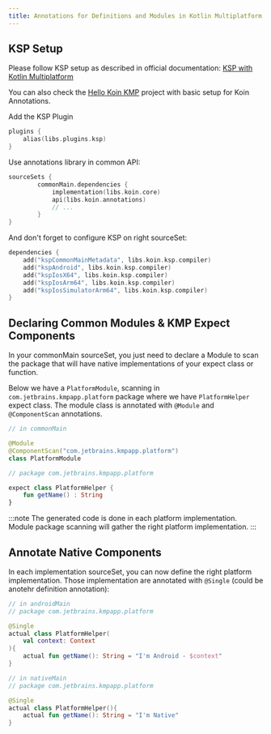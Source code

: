 ```yaml
---
title: Annotations for Definitions and Modules in Kotlin Multiplatform App
---
```


## KSP Setup

Please follow KSP setup as described in official documentation: [KSP with Kotlin Multiplatform](https://kotlinlang.org/docs/ksp-multiplatform.html)

You can also check the [Hello Koin KMP](https://github.com/InsertKoinIO/hello-kmp/tree/annotations) project with basic setup for Koin Annotations.

Add the KSP Plugin

```kotlin
plugins {
    alias(libs.plugins.ksp)
}
```

Use annotations library in common API:

```kotlin
sourceSets {
        commonMain.dependencies {
            implementation(libs.koin.core)
            api(libs.koin.annotations)
            // ...
        }
}
```

And don't forget to configure KSP on right sourceSet:

```kotlin
dependencies {
    add("kspCommonMainMetadata", libs.koin.ksp.compiler)
    add("kspAndroid", libs.koin.ksp.compiler)
    add("kspIosX64", libs.koin.ksp.compiler)
    add("kspIosArm64", libs.koin.ksp.compiler)
    add("kspIosSimulatorArm64", libs.koin.ksp.compiler)
}
```

## Declaring Common Modules & KMP Expect Components

In your commonMain sourceSet, you just need to declare a Module to scan the package that will have native implementations of your expect class or function.

Below we have a `PlatformModule`, scanning in `com.jetbrains.kmpapp.platform` package where we have `PlatformHelper` expect class. The module class is annotated with `@Module` and `@ComponentScan` annotations. 

```kotlin
// in commonMain

@Module
@ComponentScan("com.jetbrains.kmpapp.platform")
class PlatformModule

// package com.jetbrains.kmpapp.platform 

expect class PlatformHelper {
    fun getName() : String
}
```

:::note
The generated code is done in each platform implementation. Module package scanning will gather the right platform implementation.
:::

## Annotate Native Components

In each implementation sourceSet, you can now define the right platform implementation. Those implementation are annotated with `@Single` (could be anotehr definition annotation):

```kotlin
// in androidMain
// package com.jetbrains.kmpapp.platform

@Single
actual class PlatformHelper(
    val context: Context
){
    actual fun getName(): String = "I'm Android - $context"
}

// in nativeMain
// package com.jetbrains.kmpapp.platform

@Single
actual class PlatformHelper(){
    actual fun getName(): String = "I'm Native"
}
```
